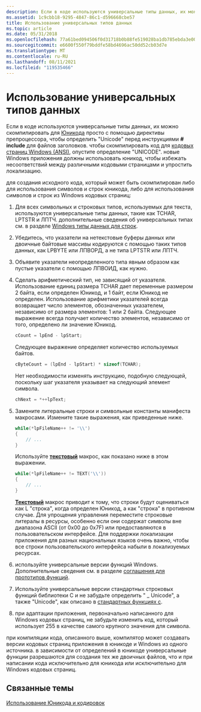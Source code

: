 ```yaml
---
description: Если в коде используются универсальные типы данных, их можно скомпилировать для Юникода просто с помощью директивы препроцессора для определения &\# 0034; Юникод&\# 0034; перед \# инструкциями include для файлов заголовков.
ms.assetid: 1c9cbb18-9295-4847-86c1-d596668cbe57
title: Использование универсальных типов данных
ms.topic: article
ms.date: 05/31/2018
ms.openlocfilehash: 77a61bed094506f0d31718b0b88fe519028ba1db785ebda3e00404a7aa3257e9
ms.sourcegitcommit: e6600f550f79bddfe58bd4696ac50dd52cb03d7e
ms.translationtype: MT
ms.contentlocale: ru-RU
ms.lasthandoff: 08/11/2021
ms.locfileid: "119535466"
---
```

# <a name="using-generic-data-types"></a>Использование универсальных типов данных

Если в коде используются универсальные типы данных, их можно скомпилировать для [Юникода](unicode.md) просто с помощью директивы препроцессора, чтобы определить "Unicode" перед инструкциями **\# include** для файлов заголовков. чтобы скомпилировать код для [кодовых страниц Windows (ANSI)](code-pages.md), опустите определение "UNICODE". новые Windows приложения должны использовать юникод, чтобы избежать несоответствий между различными кодовыми страницами и упростить локализацию.

для создания исходного кода, который может быть скомпилирован либо для использования символов и строк юникода, либо для использования символов и строк из Windows кодовых страниц:

1.  Для всех символьных и строковых типов, используемых для текста, используются универсальные типы данных, такие как TCHAR, LPTSTR и ЛПТЧ. дополнительные сведения об универсальных типах см. в разделе [Windows типы данных для строк](windows-data-types-for-strings.md).
2.  Убедитесь, что указатели на нетекстовые буферы данных или двоичные байтовые массивы кодируются с помощью таких типов данных, как LPBYTE или ЛПВОРД, а не типа LPTSTR или ЛПТЧ.
3.  Объявите указатели неопределенного типа явным образом как пустые указатели с помощью ЛПВОИД, как нужно.
4.  Сделать арифметический тип, не зависящий от указателя. Использование единиц размера TCHAR дает переменные размером 2 байта, если определен Юникод, и 1 байт, если Юникод не определен. Использование арифметики указателей всегда возвращает число элементов, обозначенных указателем, независимо от размера элементов: 1 или 2 байта. Следующее выражение всегда получает количество элементов, независимо от того, определено ли значение Юникод.

    ```C++
    cCount = lpEnd - lpStart;
    ```

    

    Следующее выражение определяет количество используемых байтов.

    ```C++
    cByteCount = (lpEnd - lpStart) * sizeof(TCHAR);
    ```

    

    Нет необходимости изменять инструкцию, подобную следующей, поскольку шаг указателя указывает на следующий элемент символа.

    ```C++
    chNext = *++lpText;
    ```

    

5.  Замените литеральные строки и символьные константы манифеста макросами. Измените такие выражения, как приведенные ниже.

    ```C++
    while(*lpFileName++ != '\\')
    {
        // ...
    }
    ```

    

    Используйте [**текстовый**](/windows/desktop/api/Winnt/nf-winnt-text) макрос, как показано ниже в этом выражении.

    ```C++
    while(*lpFileName++ != TEXT('\\'))
    {
        // ...
    }
    ```

    

    [**Текстовый**](/windows/desktop/api/Winnt/nf-winnt-text) макрос приводит к тому, что строки будут оцениваться как L "строка", когда определен Юникод, а как "строка" в противном случае. Для упрощения управления переместите строковые литералы в ресурсы, особенно если они содержат символы вне диапазона ASCII (от 0x00 до 0x7F) или предоставляются в пользовательском интерфейсе. Для поддержки локализации приложения для разных национальных языков очень важно, чтобы все строки пользовательского интерфейса набыли в локализуемых ресурсах.

6.  используйте универсальные версии функций Windows. Дополнительные сведения см. в разделе [соглашения для прототипов функций](conventions-for-function-prototypes.md).
7.  Используйте универсальные версии стандартных строковых функций библиотеки C и не забудьте определить " \_ Unicode", а также "Unicode", как описано в [стандартных функциях c](standard-c-functions.md).
8.  при адаптации приложения, первоначально написанного для Windows кодовых страниц, не забудьте изменить код, который использует 255 в качестве самого крупного значения для символа.

при компиляции кода, описанного выше, компилятор может создавать версии кодовых страниц приложения в юникоде и Windows из одного источника. в зависимости от определений в юникоде универсальные функции разрешаются для создания тех же двоичных файлов, что и при написании кода исключительно для юникода или исключительно для Windows кодовых страниц.

## <a name="related-topics"></a>Связанные темы

<dl> <dt>

[Использование Юникода и кодировок](using-unicode-and-character-sets.md)
</dt> </dl>

 

 



